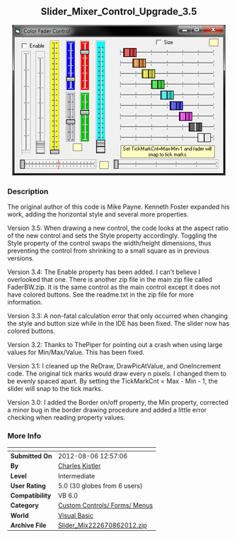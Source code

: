 ﻿<div align="center">

## Slider\_Mixer\_Control\_Upgrade\_3\.5

<img src="PIC201286167494170.jpg">
</div>

### Description

The original author of this code is Mike Payne. Kenneth Foster expanded his work, adding the horizontal style and several more properties.

Version 3.5: When drawing a new control, the code looks at the aspect ratio of the new control and sets the Style property accordingly. Toggling the Style property of the control swaps the width/height dimensions, thus preventing the control from shrinking to a small square as in previous versions.

Version 3.4: The Enable property has been added. I can't believe I overlooked that one. There is another zip file in the main zip file called FaderBW.zip. It is the same control as the main control except it does not have colored buttons. See the readme.txt in the zip file for more information.

Version 3.3: A non-fatal calculation error that only occurred when changing the style and button size while in the IDE has been fixed. The slider now has colored buttons.

Version 3.2: Thanks to ThePiper for pointing out a crash when using large values for Min/Max/Value. This has been fixed.

Version 3.1: I cleaned up the ReDraw, DrawPicAtValue, and OneIncrement code. The original tick marks would draw every n pixels. I changed them to be evenly spaced apart. By setting the TickMarkCnt = Max - Min - 1, the slider will snap to the tick marks.

Version 3.0: I added the Border on/off property, the Min property, corrected a minor bug in the border drawing procedure and added a little error checking when reading property values.
 
### More Info
 


<span>             |<span>
---                |---
**Submitted On**   |2012-08-06 12:57:06
**By**             |[Charles Kistler](https://github.com/Planet-Source-Code/PSCIndex/blob/master/ByAuthor/charles-kistler.md)
**Level**          |Intermediate
**User Rating**    |5.0 (30 globes from 6 users)
**Compatibility**  |VB 6\.0
**Category**       |[Custom Controls/ Forms/  Menus](https://github.com/Planet-Source-Code/PSCIndex/blob/master/ByCategory/custom-controls-forms-menus__1-4.md)
**World**          |[Visual Basic](https://github.com/Planet-Source-Code/PSCIndex/blob/master/ByWorld/visual-basic.md)
**Archive File**   |[Slider\_Mix222670862012\.zip](https://github.com/Planet-Source-Code/charles-kistler-slider-mixer-control-upgrade-3-5__1-74414/archive/master.zip)








